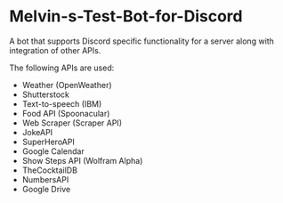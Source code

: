 # Melvin-s-Test-Bot-for-Discord
A bot that supports Discord specific functionality for a server along with integration of other APIs.

The following APIs are used:
* Weather (OpenWeather)
* Shutterstock
* Text-to-speech (IBM)
* Food API (Spoonacular)
* Web Scraper (Scraper API)
* JokeAPI
* SuperHeroAPI
* Google Calendar
* Show Steps API (Wolfram Alpha)
* TheCocktailDB
* NumbersAPI
* Google Drive
